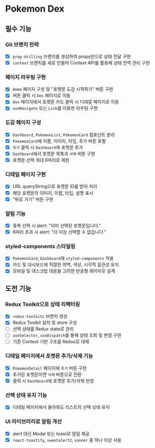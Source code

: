 # Pokemon Dex

## 필수 기능

### Git 브랜치 전략

- [x] `prop-drilling` 브랜치를 생성하여 props만으로 상태 전달 구현
- [x] `context` 브랜치를 새로 만들어 Context API를 활용해 상태 전역 관리 구현

### 페이지 라우팅 구현

- [x] `Home` 페이지 구성 및 "포켓몬 도감 시작하기" 버튼 구현
- [x] 버튼 클릭 시 `Dex` 페이지로 이동
- [x] `Dex` 페이지에서 포켓몬 카드 클릭 시 디테일 페이지로 이동
- [x] `useNavigate` 또는 `Link`를 이용한 라우팅 구현

### 도감 페이지 구성

- [x] `Dashboard`, `PokemonList`, `PokemonCard` 컴포넌트 분리
- [x] `PokemonCard`에 이름, 이미지, 타입, 추가 버튼 포함
- [x] `추가` 클릭 시 `Dashboard`에 포켓몬 추가
- [x] `Dashboard`에서 포켓몬 목록과 `삭제` 버튼 구현
- [x] 포켓몬 선택 최대 6마리로 제한

### 디테일 페이지 구현

- [x] URL queryString으로 포켓몬 ID를 받아 처리
- [x] 해당 포켓몬의 이미지, 이름, 타입, 설명 표시
- [x] "뒤로 가기" 버튼 구현

### 알림 기능

- [x] 중복 선택 시 alert: "이미 선택된 포켓몬입니다."
- [x] 6마리 초과 시 alert: "더 이상 선택할 수 없습니다."

### styled-components 스타일링

- [x] `PokemonCard`, `Dashboard`에 `styled-components` 적용
- [x] 카드 및 대시보드에 적절한 여백, 색상, 시각적 일관성 유지
- [x] 모바일 및 데스크탑 대응을 고려한 반응형 레이아웃 설계

## 도전 기능

### Redux Toolkit으로 상태 리팩터링

- [x] `redux-toolkits` 브랜치 생성
- [x] Redux Toolkit 설치 및 store 구성
- [ ] 선택 상태를 Redux state로 관리
- [ ] `useSelector`, `useDispatch`를 통해 상태 조회 및 변경 구현
- [ ] 기존 Context 기반 구조를 Redux로 대체

### 디테일 페이지에서 포켓몬 추가/삭제 기능

- [x] `PokemonDetail` 페이지에 `추가` 버튼 구현
- [x] 추가된 포켓몬이면 `삭제` 버튼으로 전환
- [x] 클릭 시 `Dashboard`에 포켓몬 추가/삭제 반영

### 선택 상태 유지 기능

- [x] 디테일 페이지에서 돌아와도 리스트의 선택 상태 유지

### UI 라이브러리로 알림 개선

- [x] alert 대신 Modal 또는 toast로 알림 제공
- [x] `react-toastify`, `sweetalert2`, `sonner` 중 하나 이상 사용
